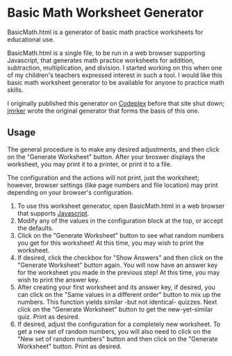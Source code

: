 # Basic Math Worksheet Generator

BasicMath.html is a generator of basic math practice worksheets for educational use.

BasicMath.html is a single file, to be run in a web browser supporting Javascript, that generates math practice worksheets for addition, subtraction, multiplication, and division. I started working on this when one of my children's teachers expressed interest in such a tool. I would like this basic math worksheet generator to be available for anyone to practice math skills.

I originally published this generator on [Codeplex](https://mathworksheet.codeplex.com/) before that site shut down; [jmrker](http://www.codingforums.com/javascript-programming/184125-creating-math-sheet-generator.html#post897542) wrote the original generator that forms the basis of this one.

## Usage

The general procedure is to make any desired adjustments, and then click on the "Generate Worksheet" button. After your broswer displays the worksheet, you may print it to a printer, or print it to a file.

The configuration and the actions will not print, just the worksheet; however, browser settings (like page numbers and file location) may print depending on your browser's configuration.

1. To use this worksheet generator, open BasicMath.html in a web browser that supports [Javascript](https://en.wikipedia.org/wiki/JavaScript).
1. Modify any of the values in the configuration block at the top, or accept the defaults.
1. Click on the "Generate Worksheet" button to see what random numbers you get for this worksheet! At this time, you may wish to print the worksheet.
1. If desired, click the checkbox for "Show Answers" and then click on the "Generate Worksheet" button again. You will now have an answer key for the worksheet you made in the previous step! At this time, you may wish to print the answer key.
1. After creating your first worksheet and its answer key, if desired, you can click on the "Same values in a different order" button to mix up the numbers. This function yields similar -but not identical- quizzes. Next click on the "Generate Worksheet" button to get the new-yet-similar quiz. Print as desired.
1. If desired, adjust the configuration for a completely new worksheet. To get a new set of random numbers, you will also need to click on the "New set of random numbers" button and then click on the "Generate Worksheet" button. Print as desired.

